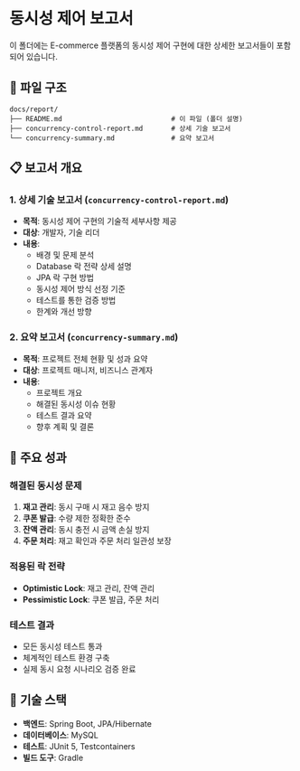 # 동시성 제어 보고서

이 폴더에는 E-commerce 플랫폼의 동시성 제어 구현에 대한 상세한 보고서들이 포함되어 있습니다.

## 📁 파일 구조

```
docs/report/
├── README.md                           # 이 파일 (폴더 설명)
├── concurrency-control-report.md       # 상세 기술 보고서
└── concurrency-summary.md              # 요약 보고서
```

## 📋 보고서 개요

### 1. 상세 기술 보고서 (`concurrency-control-report.md`)
- **목적**: 동시성 제어 구현의 기술적 세부사항 제공
- **대상**: 개발자, 기술 리더
- **내용**:
  - 배경 및 문제 분석
  - Database 락 전략 상세 설명
  - JPA 락 구현 방법
  - 동시성 제어 방식 선정 기준
  - 테스트를 통한 검증 방법
  - 한계와 개선 방향

### 2. 요약 보고서 (`concurrency-summary.md`)
- **목적**: 프로젝트 전체 현황 및 성과 요약
- **대상**: 프로젝트 매니저, 비즈니스 관계자
- **내용**:
  - 프로젝트 개요
  - 해결된 동시성 이슈 현황
  - 테스트 결과 요약
  - 향후 계획 및 결론

## 🎯 주요 성과

### 해결된 동시성 문제
1. **재고 관리**: 동시 구매 시 재고 음수 방지
2. **쿠폰 발급**: 수량 제한 정확한 준수
3. **잔액 관리**: 동시 충전 시 금액 손실 방지
4. **주문 처리**: 재고 확인과 주문 처리 일관성 보장

### 적용된 락 전략
- **Optimistic Lock**: 재고 관리, 잔액 관리
- **Pessimistic Lock**: 쿠폰 발급, 주문 처리

### 테스트 결과
- 모든 동시성 테스트 통과
- 체계적인 테스트 환경 구축
- 실제 동시 요청 시나리오 검증 완료

## 🔧 기술 스택

- **백엔드**: Spring Boot, JPA/Hibernate
- **데이터베이스**: MySQL
- **테스트**: JUnit 5, Testcontainers
- **빌드 도구**: Gradle
